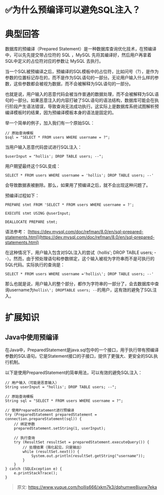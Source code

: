 # ✅为什么预编译可以避免SQL注入？

# 典型回答


数据库的预编译（Prepared Statement）是一种数据库查询优化技术，在预编译中，可以先先提交带占位符的 SQL ，MySQL 先将其编译好，然后用户再拿着SQL中定义的占位符对应的参数让 MySQL 去执行。



当一个SQL被预编译之后，预编译的SQL模板中的占位符，比如问号（?），是作为参数的位置标记存在的，而不是作为SQL语句的一部分。无论用户输入什么样的参数，这些参数都会被视为数据，而不会被解释为SQL语句的一部分。



也就是说，用户输入的恶意代码会被当作普通的数据处理，而不会被解释为SQL语句的一部分。如果恶意注入的内容打破了SQL语句的语法结构，数据库可能会在执行阶段产生语法错误，导致查询无法成功执行。这实际上是数据库系统试图解析预编译模板时的结果，因为预编译模板本身的语法是固定的。



举一个简单的例子，加入我们有一个原始SQL：



```plain
// 原始查询模板
$sql = "SELECT * FROM users WHERE username = ?";
```



当用户输入恶意代码尝试进行SQL注入：



```plain
$userInput = "hollis'; DROP TABLE users; --";
```



用户期望最终这个SQL变成：



```plain
SELECT * FROM users WHERE username = 'hollis'; DROP TABLE users; --'
```



会导致数据表被删除。那么，如果用了预编译之后，就不会出现这种问题了。



预编译过程如下：



```plain
PREPARE stmt FROM 'SELECT * FROM users WHERE username = ?';

EXECUTE stmt USING @userInput;

DEALLOCATE PREPARE stmt;
```

语法参考： [https://dev.mysql.com/doc/refman/8.0/en/sql-prepared-statements.html](https://dev.mysql.com/doc/refman/8.0/en/sql-prepared-statements.html) 



在这种情况下，用户输入包含对SQL注入的尝试（hollis'; DROP TABLE users; --）。然而，由于预处理语句和参数绑定，这个输入被视为字符串而不是可执行的SQL代码。实际执行的查询是：



```plain
SELECT * FROM users WHERE username ='hollis\'; DROP TABLE users; --'
```



那么也就是说，用户输入的整个部分，都作为字符串的一部分了，会去数据库中查询username为`hollis\'; DROPTABLE users; --`的用户，这有效的避免了SQL注入。





# 扩展知识


## Java中使用预编译


在Java中，PreparedStatement是java.sql包中的一个接口，用于执行带有预编译参数的SQL语句。它是Statement接口的子接口，提供了更强大、更安全的SQL执行机制。



以下是使用PreparedStatement的简单用法，可以有效的避免SQL注入：



```plain
// 用户输入（可能是恶意输入）
String userInput = "hollis'; DROP TABLE users; --";

// 原始查询模板
String sql = "SELECT * FROM users WHERE username = ?";

// 使用PreparedStatement进行预编译
try (PreparedStatement preparedStatement = connection.prepareStatement(sql)) {
    // 绑定参数
    preparedStatement.setString(1, userInput);

    // 执行查询
    try (ResultSet resultSet = preparedStatement.executeQuery()) {
        // 处理结果（简化起见，只是输出）
        while (resultSet.next()) {
            System.out.println(resultSet.getString("username"));
        }
    }
} catch (SQLException e) {
    e.printStackTrace();
}
```



> 原文: <https://www.yuque.com/hollis666/xkm7k3/dqhumwe8iuvw7eka>